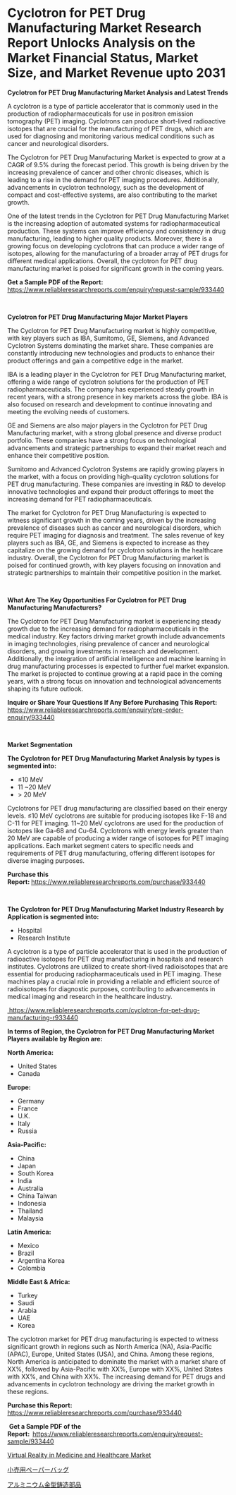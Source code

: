 <p><h1>Cyclotron for PET Drug Manufacturing Market Research Report Unlocks Analysis on the Market Financial Status, Market Size, and Market Revenue upto 2031</h1></p><p><strong>Cyclotron for PET Drug Manufacturing Market Analysis and Latest Trends</strong></p>
<p><p>A cyclotron is a type of particle accelerator that is commonly used in the production of radiopharmaceuticals for use in positron emission tomography (PET) imaging. Cyclotrons can produce short-lived radioactive isotopes that are crucial for the manufacturing of PET drugs, which are used for diagnosing and monitoring various medical conditions such as cancer and neurological disorders.</p><p>The Cyclotron for PET Drug Manufacturing Market is expected to grow at a CAGR of 9.5% during the forecast period. This growth is being driven by the increasing prevalence of cancer and other chronic diseases, which is leading to a rise in the demand for PET imaging procedures. Additionally, advancements in cyclotron technology, such as the development of compact and cost-effective systems, are also contributing to the market growth.</p><p>One of the latest trends in the Cyclotron for PET Drug Manufacturing Market is the increasing adoption of automated systems for radiopharmaceutical production. These systems can improve efficiency and consistency in drug manufacturing, leading to higher quality products. Moreover, there is a growing focus on developing cyclotrons that can produce a wider range of isotopes, allowing for the manufacturing of a broader array of PET drugs for different medical applications. Overall, the cyclotron for PET drug manufacturing market is poised for significant growth in the coming years.</p></p>
<p><strong>Get a Sample PDF of the Report:&nbsp;</strong> <a href="https://www.reliableresearchreports.com/enquiry/request-sample/933440">https://www.reliableresearchreports.com/enquiry/request-sample/933440</a></p>
<p>&nbsp;</p>
<p><strong>Cyclotron for PET Drug Manufacturing Major Market Players</strong></p>
<p><p>The Cyclotron for PET Drug Manufacturing market is highly competitive, with key players such as IBA, Sumitomo, GE, Siemens, and Advanced Cyclotron Systems dominating the market share. These companies are constantly introducing new technologies and products to enhance their product offerings and gain a competitive edge in the market.</p><p>IBA is a leading player in the Cyclotron for PET Drug Manufacturing market, offering a wide range of cyclotron solutions for the production of PET radiopharmaceuticals. The company has experienced steady growth in recent years, with a strong presence in key markets across the globe. IBA is also focused on research and development to continue innovating and meeting the evolving needs of customers.</p><p>GE and Siemens are also major players in the Cyclotron for PET Drug Manufacturing market, with a strong global presence and diverse product portfolio. These companies have a strong focus on technological advancements and strategic partnerships to expand their market reach and enhance their competitive position.</p><p>Sumitomo and Advanced Cyclotron Systems are rapidly growing players in the market, with a focus on providing high-quality cyclotron solutions for PET drug manufacturing. These companies are investing in R&D to develop innovative technologies and expand their product offerings to meet the increasing demand for PET radiopharmaceuticals.</p><p>The market for Cyclotron for PET Drug Manufacturing is expected to witness significant growth in the coming years, driven by the increasing prevalence of diseases such as cancer and neurological disorders, which require PET imaging for diagnosis and treatment. The sales revenue of key players such as IBA, GE, and Siemens is expected to increase as they capitalize on the growing demand for cyclotron solutions in the healthcare industry. Overall, the Cyclotron for PET Drug Manufacturing market is poised for continued growth, with key players focusing on innovation and strategic partnerships to maintain their competitive position in the market.</p></p>
<p>&nbsp;</p>
<p><strong>What Are The Key Opportunities For Cyclotron for PET Drug Manufacturing Manufacturers?</strong></p>
<p><p>The Cyclotron for PET Drug Manufacturing market is experiencing steady growth due to the increasing demand for radiopharmaceuticals in the medical industry. Key factors driving market growth include advancements in imaging technologies, rising prevalence of cancer and neurological disorders, and growing investments in research and development. Additionally, the integration of artificial intelligence and machine learning in drug manufacturing processes is expected to further fuel market expansion. The market is projected to continue growing at a rapid pace in the coming years, with a strong focus on innovation and technological advancements shaping its future outlook.</p></p>
<p><strong>Inquire or Share Your Questions If Any Before Purchasing This Report:</strong> <a href="https://www.reliableresearchreports.com/enquiry/pre-order-enquiry/933440">https://www.reliableresearchreports.com/enquiry/pre-order-enquiry/933440</a></p>
<p>&nbsp;</p>
<p><strong>Market Segmentation</strong></p>
<p><strong>The Cyclotron for PET Drug Manufacturing Market Analysis by types is segmented into:</strong></p>
<p><ul><li>≤10 MeV</li><li>11 ~20 MeV</li><li>> 20 MeV</li></ul></p>
<p><p>Cyclotrons for PET drug manufacturing are classified based on their energy levels. ≤10 MeV cyclotrons are suitable for producing isotopes like F-18 and C-11 for PET imaging. 11~20 MeV cyclotrons are used for the production of isotopes like Ga-68 and Cu-64. Cyclotrons with energy levels greater than 20 MeV are capable of producing a wider range of isotopes for PET imaging applications. Each market segment caters to specific needs and requirements of PET drug manufacturing, offering different isotopes for diverse imaging purposes.</p></p>
<p><strong>Purchase this Report:&nbsp;</strong><a href="https://www.reliableresearchreports.com/purchase/933440">https://www.reliableresearchreports.com/purchase/933440</a></p>
<p>&nbsp;</p>
<p><strong>The Cyclotron for PET Drug Manufacturing Market Industry Research by Application is segmented into:</strong></p>
<p><ul><li>Hospital</li><li>Research Institute</li></ul></p>
<p><p>A cyclotron is a type of particle accelerator that is used in the production of radioactive isotopes for PET drug manufacturing in hospitals and research institutes. Cyclotrons are utilized to create short-lived radioisotopes that are essential for producing radiopharmaceuticals used in PET imaging. These machines play a crucial role in providing a reliable and efficient source of radioisotopes for diagnostic purposes, contributing to advancements in medical imaging and research in the healthcare industry.</p></p>
<p><a href="https://www.reliableresearchreports.com/cyclotron-for-pet-drug-manufacturing-r933440">&nbsp;https://www.reliableresearchreports.com/cyclotron-for-pet-drug-manufacturing-r933440</a></p>
<p><strong>In terms of Region, the Cyclotron for PET Drug Manufacturing Market Players available by Region are:</strong></p>
<p>
    <p> <strong> North America: </strong>
        <ul>
            <li>United States</li>
            <li>Canada</li>
        </ul>
        </p> 
    <p> <strong> Europe: </strong>
        <ul>
            <li>Germany</li>
            <li>France</li>
            <li>U.K.</li>
            <li>Italy</li>
            <li>Russia</li>
        </ul>
        </p> 
    <p> <strong> Asia-Pacific: </strong>
        <ul>
            <li>China</li>
            <li>Japan</li>
            <li>South Korea</li>
            <li>India</li>
            <li>Australia</li>
            <li>China Taiwan</li>
            <li>Indonesia</li>
            <li>Thailand</li>
            <li>Malaysia</li>
        </ul>
        </p> 
    <p> <strong> Latin America: </strong>
        <ul>
            <li>Mexico</li>
            <li>Brazil</li>
            <li>Argentina Korea</li>
            <li>Colombia</li>
        </ul>
        </p> 
    <p> <strong> Middle East & Africa: </strong>
        <ul>
            <li>Turkey</li>
            <li>Saudi</li>
            <li>Arabia</li>
            <li>UAE</li>
            <li>Korea</li>
        </ul>
    </p>
    </p>
<p><p>The cyclotron market for PET drug manufacturing is expected to witness significant growth in regions such as North America (NA), Asia-Pacific (APAC), Europe, United States (USA), and China. Among these regions, North America is anticipated to dominate the market with a market share of XX%, followed by Asia-Pacific with XX%, Europe with XX%, United States with XX%, and China with XX%. The increasing demand for PET drugs and advancements in cyclotron technology are driving the market growth in these regions.</p></p>
<p><strong>Purchase this Report: </strong><a href="https://www.reliableresearchreports.com/purchase/933440">https://www.reliableresearchreports.com/purchase/933440</a></p>
<p>&nbsp;<strong>Get a Sample PDF of the Report:&nbsp;&nbsp;</strong><a href="https://www.reliableresearchreports.com/enquiry/request-sample/933440">https://www.reliableresearchreports.com/enquiry/request-sample/933440</a></p>
<p><strong></strong></p>
<p><p><a href="https://zircon-bluebell-299.notion.site/Virtual-Reality-in-Medicine-and-Healthcare-Market-Comprehensive-Assessment-by-Type-Application-an-1d14ebb21ca74dfa8a89672c6cdec103">Virtual Reality in Medicine and Healthcare Market</a></p><p><a href="https://github.com/decker5351/Market-Research-Report-List-1/blob/main/672779639048.md">小売用ペーパーバッグ</a></p><p><a href="https://github.com/KaydenJohns1964/Market-Research-Report-List-1/blob/main/204451839047.md">アルミニウム金型鋳造部品</a></p></p>